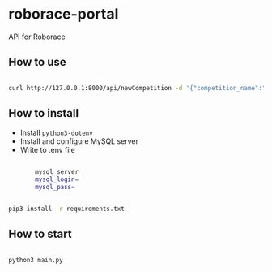 # roborace-portal

API for Roborace

## How to use

```bash

curl http://127.0.0.1:8000/api/newCompetition -d '{"competition_name":"test", "competition_date":"2023-11-05", "authorization":"hidden"}'

```

## How to install
- Install `python3-dotenv`
- Install and configure MySQL server
- Write to .env file
    ```bash

        mysql_server
        mysql_login=
        mysql_pass=

    ```
    
```bash

pip3 install -r requirements.txt

```

## How to start

```bash

python3 main.py

```
